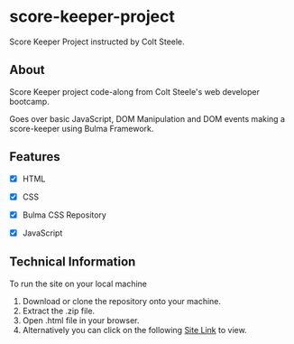 # score-keeper-project
 Score Keeper Project instructed by Colt Steele.

 ## About
Score Keeper project code-along from Colt Steele's web developer bootcamp.

Goes over basic JavaScript, DOM Manipulation and DOM events making a score-keeper using Bulma Framework.


 <a name="features"></a>
## Features
- [x] HTML
- [x] CSS
- [x] Bulma CSS Repository
- [x] JavaScript


<a name="technical_information"></a>
## Technical Information

To run the site on your local machine

1. Download or clone the repository onto your machine.
2. Extract the .zip file.
3. Open .html file in your browser.
4. Alternatively you can click on the following [Site Link](https://dharsoumyadip.github.io/museum-candy-project/ "Site Link") to view.
